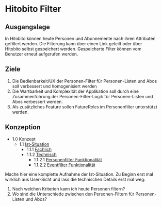 # Hitobito Filter
## Ausgangslage
In Hitobito können heute Personen und Abonnemente nach ihren Attributen gefiltert werden. Die Filterung kann über einen Link geteilt oder über Hitobito selbst gespeichert werden. Gespeicherte Filter können vom Benutzer erneut aufgerufen werden.

## Ziele
1. Die Bedienbarkeit/UX der Personen-Filter für Personen-Listen und Abos soll verbessert und homogenisiert werden
2. Die Wartbarkeit und Komplexität der Applikation soll durch eine Zusammenführung der Personen-Filter-Logik für Personen-Listen und Abos verbessert werden.
3. Als zusätzliches Feature sollen FutureRoles im Personenfilter unterstützt werden.

## Konzeption
- 1.0 Konzept
  - 1.1 [Ist-Situation](1_konzeption/1_1_ist_situation/README#11-ist-situation)
    - 1.1.1 [Fachlich](1_konzeption/1_1_ist_situation/fachlich.md)
    - 1.1.2 [Technisch](1_konzeption/1_1_ist_situation/technisch.md)
      - 1.1.2.1 [Personenfilter Funktionalität](1_konzeption/1_1_ist_situation/technisch.md)
      - 1.1.2.2 [Eventfilter Funktionalität](1_konzeption/1_1_ist_situation/technisch.md)

Mache hier eine komplette Aufnahme der Ist-Situation. Zu Beginn erst mal wirklich aus User-Sicht und lass die technischen Details erst mal weg:

1. Nach welchen Kriterien kann ich heute Personen filtern?
2. Wo sind die Unterschiede zwischen den Personen-Filtern für Personen-Listen und Abos?
